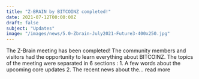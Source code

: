 ```yaml
---
title: "Z-BRAIN by BITCOINZ completed!"
date: 2021-07-12T00:00:00Z
draft: false
subject: "Updates"
image: "/images/news/5.0-Zbrain-July2021-Future3-400x250.jpg"
---
```


The Z-Brain meeting has been completed! The community members and visitors had the opportunity to learn everything about BITCOINZ. The topics of the meeting were separated in 6 sections : 1. A few words about the upcoming core updates 2. The recent news about the...
read more

